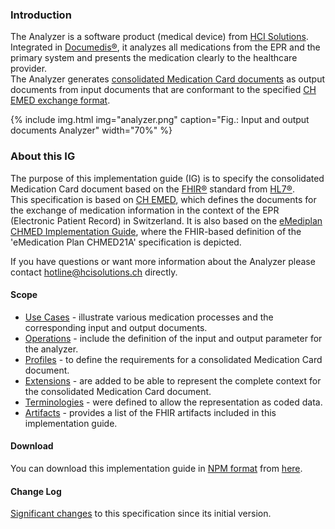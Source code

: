 ### Introduction
The Analyzer is a software product (medical device) from [HCI Solutions](https://www.hcisolutions.ch/de/). Integrated in [Documedis®](https://www.hcisolutions.ch/de/medication-solutions/documedis.php), it analyzes all medications from the EPR and the primary system and presents the medication clearly to the healthcare provider.   
The Analyzer generates [consolidated Medication Card documents](StructureDefinition-analyzer-bundle.html) as output documents from input documents that are conformant to the specified [CH EMED exchange format](http://fhir.ch/ig/ch-emed/index.html).

{% include img.html img="analyzer.png" caption="Fig.: Input and output documents Analyzer" width="70%" %}
### About this IG

The purpose of this implementation guide (IG) is to specify the consolidated Medication Card document based on the [FHIR®](https://www.hl7.org/fhir/) standard from [HL7®](https://www.hl7.org/).   
This specification is based on [CH EMED](https://fhir.ch/ig/ch-emed), which defines the documents for the exchange of medication information in the context of the EPR (Electronic Patient Record) in Switzerland. It is also based on the [eMediplan CHMED Implementation Guide](https://chmed.emediplan.ch/fhir/), where the FHIR-based definition of the 'eMedication Plan CHMED21A' specification is depicted.

If you have questions or want more information about the Analyzer please contact <hotline@hcisolutions.ch> directly.

#### Scope
* [Use Cases](usecases.html) - illustrate various medication processes and the corresponding input and output documents.
* [Operations](operations.html) - include the definition of the input and output parameter for the analyzer.
* [Profiles](profiles.html) - to define the requirements for a consolidated Medication Card document.
* [Extensions](extensions.html) - are added to be able to represent the complete context for the consolidated Medication Card document.
* [Terminologies](terminology.html) - were defined to allow the representation as coded data.
* [Artifacts](artifacts.html) - provides a list of the FHIR artifacts included in this implementation guide.

####  Download
You can download this implementation guide in [NPM format](https://confluence.hl7.org/display/FHIR/NPM+Package+Specification) from [here](package.tgz).

#### Change Log
[Significant changes](changelog.html) to this specification since its initial version.

